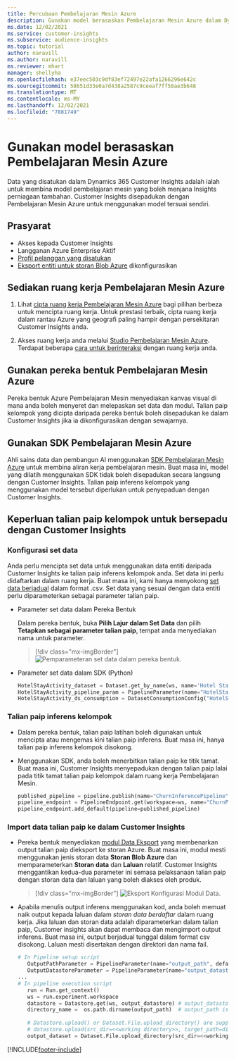 ```yaml
---
title: Percubaan Pembelajaran Mesin Azure
description: Gunakan model berasaskan Pembelajaran Mesin Azure dalam Dynamics 365 Customer Insights.
ms.date: 12/02/2021
ms.service: customer-insights
ms.subservice: audience-insights
ms.topic: tutorial
author: naravill
ms.author: naravill
ms.reviewer: mhart
manager: shellyha
ms.openlocfilehash: e37eec503c9df83ef72497e22afa1266296e642c
ms.sourcegitcommit: 58651d33e0a7d438a2587c9ceeaf7ff58ae3b648
ms.translationtype: MT
ms.contentlocale: ms-MY
ms.lasthandoff: 12/02/2021
ms.locfileid: "7881749"
---
```

# <a name="use-azure-machine-learning-based-models"></a>Gunakan model berasaskan Pembelajaran Mesin Azure

Data yang disatukan dalam Dynamics 365 Customer Insights adalah ialah untuk membina model pembelajaran mesin yang boleh menjana Insights perniagaan tambahan. Customer Insights disepadukan dengan Pembelajaran Mesin Azure untuk menggunakan model tersuai sendiri.

## <a name="prerequisites"></a>Prasyarat

- Akses kepada Customer Insights
- Langganan Azure Enterprise Aktif
- [Profil pelanggan yang disatukan](data-unification.md)
- [Eksport entiti untuk storan Blob Azure](export-azure-blob-storage.md) dikonfigurasikan

## <a name="set-up-azure-machine-learning-workspace"></a>Sediakan ruang kerja Pembelajaran Mesin Azure

1. Lihat [cipta ruang kerja Pembelajaran Mesin Azure](/azure/machine-learning/concept-workspace#-create-a-workspace) bagi pilihan berbeza untuk mencipta ruang kerja. Untuk prestasi terbaik, cipta ruang kerja dalam rantau Azure yang geografi paling hampir dengan persekitaran Customer Insights anda.

1. Akses ruang kerja anda melalui [Studio Pembelajaran Mesin Azure](https://ml.azure.com/). Terdapat beberapa [cara untuk berinteraksi](/azure/machine-learning/concept-workspace#tools-for-workspace-interaction) dengan ruang kerja anda.

## <a name="work-with-azure-machine-learning-designer"></a>Gunakan pereka bentuk Pembelajaran Mesin Azure

Pereka bentuk Azure Pembelajaran Mesin menyediakan kanvas visual di mana anda boleh menyeret dan melepaskan set data dan modul. Talian paip kelompok yang dicipta daripada pereka bentuk boleh disepadukan ke dalam Customer Insights jika ia dikonfigurasikan dengan sewajarnya. 
   
## <a name="working-with-azure-machine-learning-sdk"></a>Gunakan SDK Pembelajaran Mesin Azure

Ahli sains data dan pembangun AI menggunakan [SDK Pembelajaran Mesin Azure](/python/api/overview/azure/ml/?preserve-view=true&view=azure-ml-py) untuk membina aliran kerja pembelajaran mesin. Buat masa ini, model yang dilatih menggunakan SDK tidak boleh disepadukan secara langsung dengan Customer Insights. Talian paip inferens kelompok yang menggunakan model tersebut diperlukan untuk penyepaduan dengan Customer Insights.

## <a name="batch-pipeline-requirements-to-integrate-with-customer-insights"></a>Keperluan talian paip kelompok untuk bersepadu dengan Customer Insights

### <a name="dataset-configuration"></a>Konfigurasi set data

Anda perlu mencipta set data untuk menggunakan data entiti daripada Customer Insights ke talian paip inferens kelompok anda. Set data ini perlu didaftarkan dalam ruang kerja. Buat masa ini, kami hanya menyokong [set data berjadual](/azure/machine-learning/how-to-create-register-datasets#tabulardataset) dalam format .csv. Set data yang sesuai dengan data entiti perlu diparameterkan sebagai parameter talian paip.
   
* Parameter set data dalam Pereka Bentuk
   
     Dalam pereka bentuk, buka **Pilih Lajur dalam Set Data** dan pilih **Tetapkan sebagai parameter talian paip**, tempat anda menyediakan nama untuk parameter.

     > [!div class="mx-imgBorder"]
     > ![Pemparameteran set data dalam pereka bentuk.](media/intelligence-designer-dataset-parameters.png "Pemparameteran set data dalam pereka bentuk")
   
* Parameter set data dalam SDK (Python)
   
   ```python
   HotelStayActivity_dataset = Dataset.get_by_name(ws, name='Hotel Stay Activity Data')
   HotelStayActivity_pipeline_param = PipelineParameter(name="HotelStayActivity_pipeline_param", default_value=HotelStayActivity_dataset)
   HotelStayActivity_ds_consumption = DatasetConsumptionConfig("HotelStayActivity_dataset", HotelStayActivity_pipeline_param)
   ```

### <a name="batch-inference-pipeline"></a>Talian paip inferens kelompok
  
* Dalam pereka bentuk, talian paip latihan boleh digunakan untuk mencipta atau mengemas kini talian paip inferens. Buat masa ini, hanya talian paip inferens kelompok disokong.

* Menggunakan SDK, anda boleh menerbitkan talian paip ke titik tamat. Buat masa ini, Customer Insights menyepadukan dengan talian paip lalai pada titik tamat talian paip kelompok dalam ruang kerja Pembelajaran Mesin.
   
   ```python
   published_pipeline = pipeline.publish(name="ChurnInferencePipeline", description="Published Churn Inference pipeline")
   pipeline_endpoint = PipelineEndpoint.get(workspace=ws, name="ChurnPipelineEndpoint") 
   pipeline_endpoint.add_default(pipeline=published_pipeline)
   ```

### <a name="import-pipeline-data-into-customer-insights"></a>Import data talian paip ke dalam Customer Insights

* Pereka bentuk menyediakan [modul Data Eksport](/azure/machine-learning/algorithm-module-reference/export-data) yang membenarkan output talian paip dieksport ke storan Azure. Buat masa ini, modul mesti menggunakan jenis storan data **Storan Blob Azure** dan memparameterkan **Storan data** dan **Laluan** relatif. Customer Insights menggantikan kedua-dua parameter ini semasa pelaksanaan talian paip dengan storan data dan laluan yang boleh diakses oleh produk.
   > [!div class="mx-imgBorder"]
   > ![Eksport Konfigurasi Modul Data.](media/intelligence-designer-importdata.png "Eksport Konfigurasi Modul Data")
   
* Apabila menulis output inferens menggunakan kod, anda boleh memuat naik output kepada laluan dalam *storan data berdaftar* dalam ruang kerja. Jika laluan dan storan data adalah diparameterkan dalam talian paip, Customer insights akan dapat membaca dan mengimport output inferens. Buat masa ini, output berjadual tunggal dalam format csv disokong. Laluan mesti disertakan dengan direktori dan nama fail.

   ```python
   # In Pipeline setup script
      OutputPathParameter = PipelineParameter(name="output_path", default_value="HotelChurnOutput/HotelChurnOutput.csv")
      OutputDatastoreParameter = PipelineParameter(name="output_datastore", default_value="workspaceblobstore")
   ...
   # In pipeline execution script
      run = Run.get_context()
      ws = run.experiment.workspace
      datastore = Datastore.get(ws, output_datastore) # output_datastore is parameterized
      directory_name =  os.path.dirname(output_path)  # output_path is parameterized.
      
      # Datastore.upload() or Dataset.File.upload_directory() are supported methods to uplaod the data
      # datastore.upload(src_dir=<<working directory>>, target_path=directory_name, overwrite=False, show_progress=True)
      output_dataset = Dataset.File.upload_directory(src_dir=<<working directory>>, target = (datastore, directory_name)) # Remove trailing "/" from directory_name
   ```


[!INCLUDE[footer-include](../includes/footer-banner.md)]